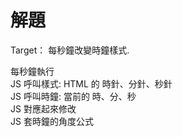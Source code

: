 # 解題

Target： 每秒鐘改變時鐘樣式.

每秒鐘執行  
JS 呼叫樣式: HTML 的 時針、分針、秒針  
JS 呼叫時鐘: 當前的 時、分、秒  
JS 對應起來修改  
JS 套時鐘的角度公式
